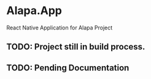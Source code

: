 # Alapa.App
React Native Application for Alapa Project

## TODO: Project still in build process.
## TODO: Pending Documentation
